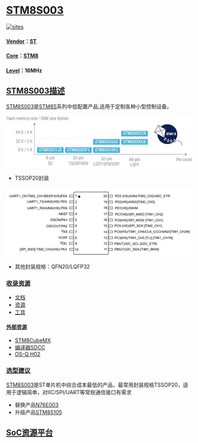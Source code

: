 ﻿# [STM8S003](https://github.com/sochub/STM8S003)
[![sites](http://182.61.61.133/link/resources/SoC.png)](https://stop.stops.top) 

#### [Vendor](https://github.com/sochub/Vendor)：[ST](https://github.com/sochub/ST)
#### [Core](https://github.com/sochub/STM8)：[STM8](https://github.com/sochub/STM8)
#### [Level](https://github.com/sochub/Level)：16MHz 

## [STM8S003描述](https://github.com/sochub/STM8S003/wiki) 

[STM8S003](https://github.com/sochub/STM8S003)是[STM8S](https://github.com/sochub/STM8S)系列中低配置产品,适用于定制各种小型控制设备。

[![sites](docs/STM8S003.png)](https://www.st.com/en/microcontrollers-microprocessors/stm8s-value-line.html) 

* TSSOP20封装

[![sites](docs/STM8S003F3.png)](https://www.st.com/en/microcontrollers-microprocessors/stm8s003f3.html) 

* 其他封装规格：QFN20/LQFP32

### [收录资源](https://github.com/sochub/STM8S003)

* [文档](docs/)
* [资源](src/)
* [工具](tools/)

#### [外部资源](https://github.com/sochub)

* [STM8CubeMX](https://www.st.com/zh/development-tools/stm8cubemx.html)
* [编译器SDCC](https://github.com/sochub/sdcc)
* [OS-Q H02](https://github.com/OS-Q/H02)

### [选型建议](https://github.com/sochub)

[STM8S003](https://github.com/sochub/STM8S003)是ST单片机中综合成本最低的产品，最常用封装规格TSSOP20，适用于逻辑简单，对IIC/SPI/UART等常规通信接口有需求

- 替换产品[N76E003](https://github.com/sochub/N76E003) 
- 升级产品[STM8S105](https://github.com/sochub/STM8S105) 

##  [SoC资源平台](http://www.qitas.cn)  

